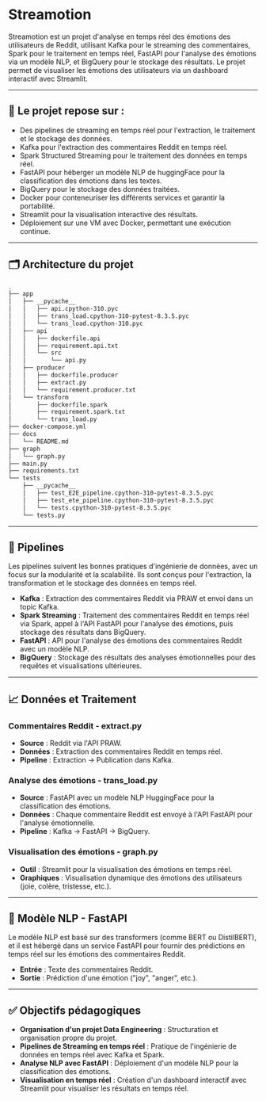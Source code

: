 
# **Streamotion**

Streamotion est un projet d'analyse en temps réel des émotions des utilisateurs de Reddit, utilisant Kafka pour le streaming des commentaires, Spark pour le traitement en temps réel, FastAPI pour l'analyse des émotions via un modèle NLP, et BigQuery pour le stockage des résultats. Le projet permet de visualiser les émotions des utilisateurs via un dashboard interactif avec Streamlit.

---

## 🧱 **Le projet repose sur :**

- Des pipelines de streaming en temps réel pour l'extraction, le traitement et le stockage des données.
- Kafka pour l'extraction des commentaires Reddit en temps réel.
- Spark Structured Streaming pour le traitement des données en temps réel.
- FastAPI pour héberger un modèle NLP de huggingFace pour la classification des émotions dans les textes.
- BigQuery pour le stockage des données traitées.
- Docker pour conteneuriser les différents services et garantir la portabilité.
- Streamlit pour la visualisation interactive des résultats.
- Déploiement sur une VM avec Docker, permettant une exécution continue.

---

## 🗂️ **Architecture du projet**

```bash
.
├── app
│   ├── __pycache__
│   │   ├── api.cpython-310.pyc
│   │   ├── trans_load.cpython-310-pytest-8.3.5.pyc
│   │   └── trans_load.cpython-310.pyc
│   ├── api
│   │   ├── dockerfile.api
│   │   ├── requirement.api.txt
│   │   └── src
│   │       └── api.py
│   ├── producer
│   │   ├── dockerfile.producer
│   │   ├── extract.py
│   │   └── requirement.producer.txt
│   └── transform
│       ├── dockerfile.spark
│       ├── requirement.spark.txt
│       └── trans_load.py
├── docker-compose.yml
├── docs
│   └── README.md
├── graph
│   └── graph.py
├── main.py
├── requirements.txt
└── tests
    ├── __pycache__
    │   ├── test_E2E_pipeline.cpython-310-pytest-8.3.5.pyc
    │   ├── test_ete_pipeline.cpython-310-pytest-8.3.5.pyc
    │   └── tests.cpython-310-pytest-8.3.5.pyc
    └── tests.py
```

---

## 🔄 **Pipelines**

Les pipelines suivent les bonnes pratiques d'ingénierie de données, avec un focus sur la modularité et la scalabilité. Ils sont conçus pour l'extraction, la transformation et le stockage des données en temps réel.

- **Kafka** : Extraction des commentaires Reddit via PRAW et envoi dans un topic Kafka.
- **Spark Streaming** : Traitement des commentaires Reddit en temps réel via Spark, appel à l'API FastAPI pour l'analyse des émotions, puis stockage des résultats dans BigQuery.
- **FastAPI** : API pour l'analyse des émotions des commentaires Reddit avec un modèle NLP.
- **BigQuery** : Stockage des résultats des analyses émotionnelles pour des requêtes et visualisations ultérieures.

---

## 📈 **Données et Traitement**

### **Commentaires Reddit - extract.py**

- **Source** : Reddit via l'API PRAW.
- **Données** : Extraction des commentaires Reddit en temps réel.
- **Pipeline** : Extraction → Publication dans Kafka.

### **Analyse des émotions - trans_load.py**

- **Source** : FastAPI avec un modèle NLP HuggingFace pour la classification des émotions.
- **Données** : Chaque commentaire Reddit est envoyé à l'API FastAPI pour l'analyse émotionnelle.
- **Pipeline** : Kafka → FastAPI → BigQuery.

### **Visualisation des émotions - graph.py**

- **Outil** : Streamlit pour la visualisation des émotions en temps réel.
- **Graphiques** : Visualisation dynamique des émotions des utilisateurs (joie, colère, tristesse, etc.).

---

## 🤖 **Modèle NLP - FastAPI**

Le modèle NLP est basé sur des transformers (comme BERT ou DistilBERT), et il est hébergé dans un service FastAPI pour fournir des prédictions en temps réel sur les émotions des commentaires Reddit.

- **Entrée** : Texte des commentaires Reddit.
- **Sortie** : Prédiction d'une émotion ("joy", "anger", etc.).

---

## ✅ **Objectifs pédagogiques**

- **Organisation d'un projet Data Engineering** : Structuration et organisation propre du projet.
- **Pipelines de Streaming en temps réel** : Pratique de l'ingénierie de données en temps réel avec Kafka et Spark.
- **Analyse NLP avec FastAPI** : Déploiement d'un modèle NLP pour la classification des émotions.
- **Visualisation en temps réel** : Création d'un dashboard interactif avec Streamlit pour visualiser les résultats en temps réel.
